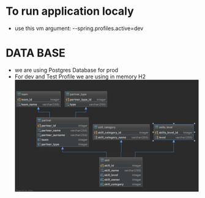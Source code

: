 # To run application localy

* use this vm argument: 
--spring.profiles.active=dev

# DATA BASE 
* we are using Postgres Database for prod
* For dev and Test Profile we are using in memory H2
![](./diagram.png)
